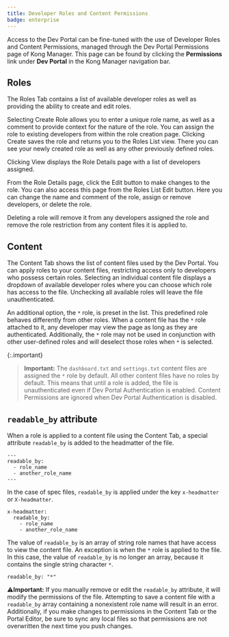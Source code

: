 ```yaml
---
title: Developer Roles and Content Permissions
badge: enterprise
---
```


Access to the Dev Portal can be fine-tuned with the use of Developer
Roles and Content Permissions, managed through the Dev Portal Permissions page
of Kong Manager. This page can be found by clicking the **Permissions** link
under **Dev Portal** in the Kong Manager navigation bar.

## Roles

The Roles Tab contains a list of available developer roles as well as providing
the ability to create and edit roles.

Selecting Create Role allows you to enter a unique role name, as well as a
comment to provide context for the nature of the role. You can assign the role
to existing developers from within the role creation page. Clicking Create
saves the role and returns you to the Roles List view. There you can see your
newly created role as well as any other previously defined roles.

Clicking View displays the Role Details page with a list of developers assigned.

From the Role Details page, click the Edit button to make changes to the role. You can also access this page from the Roles List Edit button. Here you can change the name and comment of the role, assign or remove developers, or delete the role.

Deleting a role will remove it from any developers assigned the role and remove
the role restriction from any content files it is applied to.

## Content

The Content Tab shows the list of content files used by the Dev Portal. You can
apply roles to your content files, restricting access only to developers who
possess certain roles. Selecting an individual content file displays a
dropdown of available developer roles where you can choose which role has
access to the file. Unchecking all available roles will leave the file
unauthenticated.

An additional option, the `*` role, is preset in the list. This predefined role
behaves differently from other roles. When a content file has the `*` role
attached to it, any developer may view the page as long as they are
authenticated. Additionally, the `*` role may not be used in conjunction with
other user-defined roles and will deselect those roles when `*` is selected.

{:.important}
> **Important:** The `dashboard.txt` and `settings.txt` content files are
assigned the `*` role by default. All other content files have no roles by
default. This means that until a role is added, the file is unauthenticated
even if Dev Portal Authentication is enabled. Content Permissions are ignored
when Dev Portal Authentication is disabled.

## `readable_by` attribute

When a role is applied to a content file using the Content Tab, a special
attribute `readable_by` is added to the headmatter of the file.

```
---
readable_by:
  - role_name
  - another_role_name
---
```

 In the case of spec files, `readable_by` is applied under the key `x-headmatter` or `X-headmatter`.

```
x-headmatter:
  readable_by:
    - role_name
    - another_role_name
```

The value of `readable_by` is an array of string role names that have access to
view the content file. An exception is when the `*` role is applied to the
file. In this case, the value of `readable_by` is no longer an array, because
it contains the single string character `*`.

```
readable_by: "*"
```

⚠️**Important:** If you manually remove or edit the `readable_by` attribute, it
will modify the permissions of the file. Attempting to save a content file with
a `readable_by` array containing a nonexistent role name will result in an
error. Additionally, if you make changes to permissions in the Content Tab or
the Portal Editor, be sure to sync any local files so that permissions are not
overwritten the next time you push changes.
